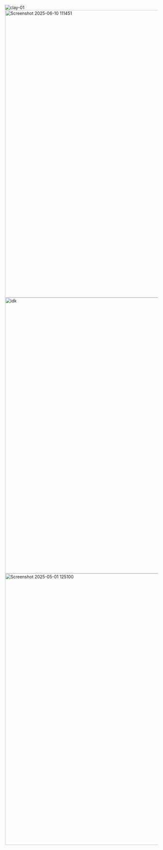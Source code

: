 ![clay-01](https://github.com/user-attachments/assets/0e53457d-157b-4534-a9d4-f90759143bc5)
<img width="946" alt="Screenshot 2025-06-10 111451" src="https://github.com/user-attachments/assets/e493b121-5bbf-46ec-96a5-c62436643918" />
<img width="908" alt="idk" src="https://github.com/user-attachments/assets/9439831f-c17f-4271-a3e8-c076554a6b52" />
<img width="893" alt="Screenshot 2025-05-01 125100" src="https://github.com/user-attachments/assets/2e5548e6-168d-46dd-82a0-1be73d8a583b" />



















